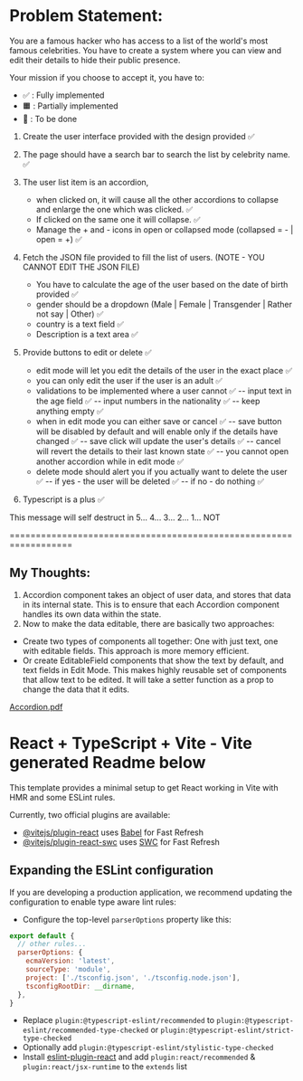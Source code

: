 # Problem Statement:
You are a famous hacker who has access to a list of the world's most famous celebrities.
You have to create a system where you can view and edit their details to hide their public presence.

Your mission if you choose to accept it, you have to:

- ✅ : Fully implemented
- 🟧 : Partially implemented
- 🎯 : To be done

1. Create the user interface provided with the design provided  ✅

2. The page should have a search bar to search the list by celebrity name.  ✅

3. The user list item is an accordion,

   - when clicked on, it will cause all the other accordions to collapse and enlarge the one which was clicked. ✅
   - If clicked on the same one it will collapse. ✅
   - Manage the + and - icons in open or collapsed mode (collapsed = - | open = +) ✅

4. Fetch the JSON file provided to fill the list of users. (NOTE - YOU CANNOT EDIT THE JSON FILE)

   - You have to calculate the age of the user based on the date of birth provided ✅
   - gender should be a dropdown (Male | Female | Transgender | Rather not say | Other) ✅
   - country is a text field ✅
   - Description is a text area ✅

5. Provide buttons to edit or delete ✅

   - edit mode will let you edit the details of the user in the exact place ✅
   - you can only edit the user if the user is an adult ✅
   - validations to be implemented where a user cannot ✅
      -- input text in the age field ✅
      -- input numbers in the nationality ✅
      -- keep anything empty ✅
   - when in edit mode you can either save or cancel ✅
      -- save button will be disabled by default and will enable only if the details have changed ✅
      -- save click will update the user's details ✅
      -- cancel will revert the details to their last known state ✅
      -- you cannot open another accordion while in edit mode ✅
   - delete mode should alert you if you actually want to delete the user ✅
      -- if yes - the user will be deleted ✅
      -- if no - do nothing ✅

6. Typescript is a plus ✅

This message will self destruct in 5... 4... 3... 2... 1... NOT


==================================================================

## My Thoughts:

1. Accordion component takes an object of user data, and stores that data in its internal state. This is to ensure that each Accordion component handles its own data within the state.
2. Now to make the data editable, there are basically two approaches:
- Create two types of components all together: One with just text, one with editable fields.
This approach is more memory efficient.
- Or create EditableField components that show the text by default, and text fields in Edit Mode.
This makes highly reusable set of components that allow text to be edited.
It will take a setter function as a prop to change the data that it edits.

[Accordion.pdf](https://github.com/umarf2212/accordion-component/files/15024840/Accordion.pdf)

# React + TypeScript + Vite - Vite generated Readme below

This template provides a minimal setup to get React working in Vite with HMR and some ESLint rules.

Currently, two official plugins are available:

- [@vitejs/plugin-react](https://github.com/vitejs/vite-plugin-react/blob/main/packages/plugin-react/README.md) uses [Babel](https://babeljs.io/) for Fast Refresh
- [@vitejs/plugin-react-swc](https://github.com/vitejs/vite-plugin-react-swc) uses [SWC](https://swc.rs/) for Fast Refresh

## Expanding the ESLint configuration

If you are developing a production application, we recommend updating the configuration to enable type aware lint rules:

- Configure the top-level `parserOptions` property like this:

```js
export default {
  // other rules...
  parserOptions: {
    ecmaVersion: 'latest',
    sourceType: 'module',
    project: ['./tsconfig.json', './tsconfig.node.json'],
    tsconfigRootDir: __dirname,
  },
}
```

- Replace `plugin:@typescript-eslint/recommended` to `plugin:@typescript-eslint/recommended-type-checked` or `plugin:@typescript-eslint/strict-type-checked`
- Optionally add `plugin:@typescript-eslint/stylistic-type-checked`
- Install [eslint-plugin-react](https://github.com/jsx-eslint/eslint-plugin-react) and add `plugin:react/recommended` & `plugin:react/jsx-runtime` to the `extends` list
